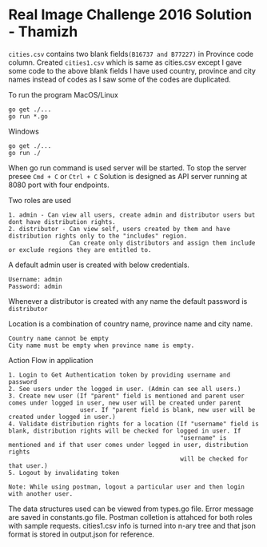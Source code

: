 # Real Image Challenge 2016 Solution - Thamizh

`cities.csv` contains two blank fields`(B16737 and B77227)` in Province code column.
Created `cities1.csv` which is same as cities.csv except I gave some code to the above blank fields
I have used country, province and city names instead of codes as I saw some of the codes are duplicated.

To run the program 
MacOS/Linux
```
go get ./...
go run *.go

```

Windows
```
go get ./...
go run ./

```

When go run command is used server will be started. To stop the server presee `Cmd + C` or `Ctrl + C`
Solution is designed as API server running at 8080 port with four endpoints.

Two roles are used
```
1. admin - Can view all users, create admin and distributor users but dont have distribution rights.
2. distributor - Can view self, users created by them and have distribution rights only to the "includes" region.
                 Can create only distributors and assign them include or exclude regions they are entitled to.

```

A default admin user is created with below credentials.
```
Username: admin
Password: admin

```
Whenever a distributor is created with any name the default password is `distributor`

Location is a combination of country name, province name and city name.
```
Country name cannot be empty
City name must be empty when province name is empty.
```

Action Flow in application
```
1. Login to Get Authentication token by providing username and password
2. See users under the logged in user. (Admin can see all users.)
3. Create new user (If "parent" field is mentioned and parent user comes under logged in user, new user will be created under parent
                    user. If "parent field is blank, new user will be created under logged in user.)
4. Validate distribution rights for a location (If "username" field is blank, distribution rights will be checked for logged in user. If
                                                "username" is mentioned and if that user comes under logged in user, distribution rights 
                                                will be checked for that user.)
5. Logout by invalidating token

Note: While using postman, logout a particular user and then login with another user.
```

The data structures used can be viewed from types.go file.
Error message are saved in constants.go file.
Postman colletion is attahced for both roles with sample requests.
cities1.csv info is turned into n-ary tree and that json format is stored in output.json for reference.




